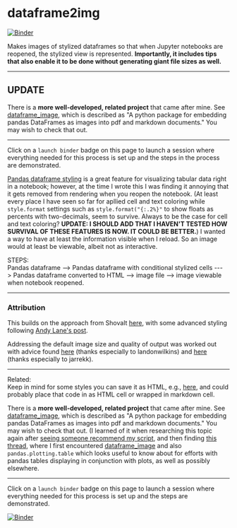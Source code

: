 
# dataframe2img

[![Binder](https://mybinder.org/badge_logo.svg)](https://mybinder.org/v2/gh/fomightez/dataframe2img/master?filepath=index.ipynb)

Makes images of stylized dataframes so that when Jupyter notebooks are reopened, the stylized view is represented. **Importantly, it includes tips that also enable it to be done without generating giant file sizes as well.**

------

## UPDATE

There is a **more well-developed, related project** that came after mine. See [dataframe_image](https://github.com/dexplo/dataframe_image), which is described as "A python package for embedding pandas DataFrames as images into pdf and markdown documents." You may wish to check that out.

------

Click on a `launch binder` badge on this page to launch a session where everything needed for this process is set up and the steps in the process are demonstrated.  

[Pandas dataframe styling](https://pandas.pydata.org/pandas-docs/stable/user_guide/style.html) is a great feature for visualizing tabular data right in a notebook; however, at the time I wrote this I was finding it annoying that it gets removed from rendering when you reopen the notebook. (At least every place I have seen so far for apllied cell and text coloring while `style.format` settings such as `style.format("{:.2%}"` to show floats as percents with two-decimals, seem to survive. Always to be the case for cell and text coloring? **UPDATE: I SHOULD ADD THAT I HAVEN'T TESTED HOW SURVIVAL OF THESE FEATURES IS NOW. IT COULD BE BETTER.**) I wanted a way to have at least the information visible when I reload. So an image would at least be viewable, albeit not as interactive.

STEPS:  
Pandas dataframe --> Pandas dataframe with conditional stylized cells ---> Pandas dataframe converted to HTML --> image file --> image viewable when notebook reopened.

-----

### Attribution

This builds on the approach from Shovalt [here](https://stackoverflow.com/a/50097322/8508004), with some advanced styling following [Andy Lane's post](https://medium.com/@andy.lane/convert-pandas-dataframes-to-images-using-imgkit-5da7e5108d55).

Addressing the default image size and quality of output was worked out with advice found [here](https://github.com/csquared/IMGKit/issues/13#issuecomment-13041686) (thanks especially to landonwilkins) and [here](https://github.com/jarrekk/imgkit/issues/18#issuecomment-359372163) (thanks especially to jarrekk).

----

Related:  
Keep in mind for some styles you can save it as HTML, e.g., [here](https://stackoverflow.com/a/71219735/8508004), and could probably place that code in as HTML cell or wrapped in markdown cell.

There is a **more well-developed, related project** that came after mine. See [dataframe_image](https://github.com/dexplo/dataframe_image), which is described as "A python package for embedding pandas DataFrames as images into pdf and markdown documents." You may wish to check that out. (I learned of it when researching this topic again after [seeing someone recommend my script](https://stackoverflow.com/a/60148429/8508004), and then finding [this thread](https://stackoverflow.com/a/63387275/8508004), where I first encountered [dataframe_image](https://github.com/dexplo/dataframe_image) and also `pandas.plotting.table` which looks useful to know about for efforts with pandas tables displaying in conjunction with plots, as well as possibly elsewhere.

-----

Click on a `launch binder` badge on this page to launch a session where everything needed for this process is set up and the steps are demonstrated.  

[![Binder](https://mybinder.org/badge_logo.svg)](https://mybinder.org/v2/gh/fomightez/dataframe2img/master?filepath=index.ipynb)
